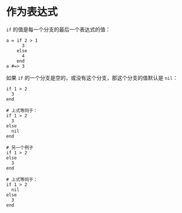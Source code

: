 # 作为表达式

`if` 的值是每一个分支的最后一个表达式的值：

```crystal
a = if 2 > 1
      3
    else
      4
    end
a #=> 3
```

如果 `if` 的一个分支是空的，或没有这个分支，那这个分支的值默认是 `nil`：

```crystal
if 1 > 2
  3
end

# 上式等同于：
if 1 > 2
  3
else
  nil
end

# 另一个例子
if 1 > 2
else
  3
end

# 上式等同于：
if 1 > 2
  nil
else
  3
end
```
